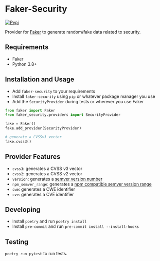 # Faker-Security

[![Pypi](https://badge.fury.io/py/faker-security.svg)](https://pypi.org/project/faker-security/)

Provider for [Faker](https://github.com/joke2k/faker)
to generate random/fake data related to security.

## Requirements

- Faker
- Python 3.8+

## Installation and Usage

- Add `faker-security` to your requirements
- Install `faker-security` using `pip` or whatever package manager you use
- Add the `SecurityProvider` during tests or wherever you use Faker

```python
from faker import Faker
from faker_security.providers import SecurityProvider

fake = Faker()
fake.add_provider(SecurityProvider)

# generate a CVSSv3 vector
fake.cvss3()
```

## Provider Features

- `cvss3`: generates a CVSS v3 vector
- `cvss2`: generates a CVSS v2 vector
- `version`: generates a [semver version number](https://semver.org/)
- `npm_semver_range`: generates a [npm compatible semver version range](https://docs.npmjs.com/about-semantic-versioning)
- `cwe`: generates a CWE identifier
- `cve`: generates a CVE identifier

## Developing

- Install `poetry` and run `poetry install`
- Install `pre-commit` and run `pre-commit install --install-hooks`

## Testing

`poetry run pytest` to run tests.
